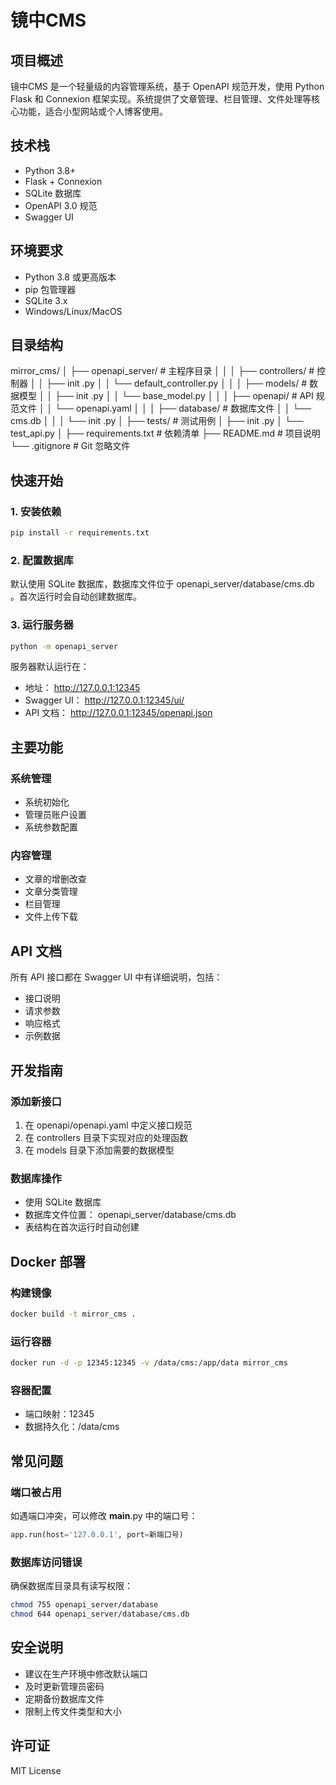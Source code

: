 # 镜中CMS

## 项目概述
镜中CMS 是一个轻量级的内容管理系统，基于 OpenAPI 规范开发，使用 Python Flask 和 Connexion 框架实现。系统提供了文章管理、栏目管理、文件处理等核心功能，适合小型网站或个人博客使用。

## 技术栈
- Python 3.8+
- Flask + Connexion
- SQLite 数据库
- OpenAPI 3.0 规范
- Swagger UI

## 环境要求
- Python 3.8 或更高版本
- pip 包管理器
- SQLite 3.x
- Windows/Linux/MacOS

## 目录结构
mirror_cms/
│
├── openapi_server/           # 主程序目录
│   │
│   ├── controllers/         # 控制器
│   │   ├── init .py
│   │   └── default_controller.py
│   │
│   ├── models/             # 数据模型
│   │   ├── init .py
│   │   └── base_model.py
│   │
│   ├── openapi/           # API 规范文件
│   │   └── openapi.yaml
│   │
│   ├── database/          # 数据库文件
│   │   └── cms.db
│   │
│   └── init .py
│
├── tests/                  # 测试用例
│   ├── init .py
│   └── test_api.py
│
├── requirements.txt        # 依赖清单
├── README.md              # 项目说明
└── .gitignore             # Git 忽略文件

## 快速开始

### 1. 安装依赖
```bash
pip install -r requirements.txt
```
### 2. 配置数据库
默认使用 SQLite 数据库，数据库文件位于 openapi_server/database/cms.db 。首次运行时会自动创建数据库。

### 3. 运行服务器
```bash
python -m openapi_server
```
服务器默认运行在：

- 地址： http://127.0.0.1:12345
- Swagger UI： http://127.0.0.1:12345/ui/
- API 文档： http://127.0.0.1:12345/openapi.json

## 主要功能
### 系统管理
- 系统初始化
- 管理员账户设置
- 系统参数配置
### 内容管理
- 文章的增删改查
- 文章分类管理
- 栏目管理
- 文件上传下载
## API 文档
所有 API 接口都在 Swagger UI 中有详细说明，包括：

- 接口说明
- 请求参数
- 响应格式
- 示例数据
## 开发指南
### 添加新接口
1. 在 openapi/openapi.yaml 中定义接口规范
2. 在 controllers 目录下实现对应的处理函数
3. 在 models 目录下添加需要的数据模型
### 数据库操作
- 使用 SQLite 数据库
- 数据库文件位置： openapi_server/database/cms.db
- 表结构在首次运行时自动创建


## Docker 部署
### 构建镜像
```bash
docker build -t mirror_cms .
 ```

### 运行容器
```bash
docker run -d -p 12345:12345 -v /data/cms:/app/data mirror_cms
 ```


### 容器配置
- 端口映射：12345
- 数据持久化：/data/cms
## 常见问题
### 端口被占用
如遇端口冲突，可以修改 __main__.py 中的端口号：

```python
app.run(host='127.0.0.1', port=新端口号)
 ```


### 数据库访问错误
确保数据库目录具有读写权限：

```bash
chmod 755 openapi_server/database
chmod 644 openapi_server/database/cms.db
 ```


## 安全说明
- 建议在生产环境中修改默认端口
- 及时更新管理员密码
- 定期备份数据库文件
- 限制上传文件类型和大小
## 许可证
MIT License

